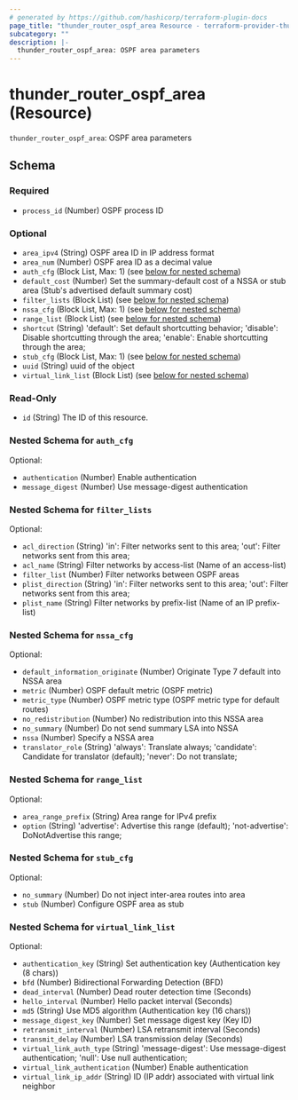 ```yaml
---
# generated by https://github.com/hashicorp/terraform-plugin-docs
page_title: "thunder_router_ospf_area Resource - terraform-provider-thunder"
subcategory: ""
description: |-
  thunder_router_ospf_area: OSPF area parameters
---
```


# thunder_router_ospf_area (Resource)

`thunder_router_ospf_area`: OSPF area parameters



<!-- schema generated by tfplugindocs -->
## Schema

### Required

- `process_id` (Number) OSPF process ID

### Optional

- `area_ipv4` (String) OSPF area ID in IP address format
- `area_num` (Number) OSPF area ID as a decimal value
- `auth_cfg` (Block List, Max: 1) (see [below for nested schema](#nestedblock--auth_cfg))
- `default_cost` (Number) Set the summary-default cost of a NSSA or stub area (Stub's advertised default summary cost)
- `filter_lists` (Block List) (see [below for nested schema](#nestedblock--filter_lists))
- `nssa_cfg` (Block List, Max: 1) (see [below for nested schema](#nestedblock--nssa_cfg))
- `range_list` (Block List) (see [below for nested schema](#nestedblock--range_list))
- `shortcut` (String) 'default': Set default shortcutting behavior; 'disable': Disable shortcutting through the area; 'enable': Enable shortcutting through the area;
- `stub_cfg` (Block List, Max: 1) (see [below for nested schema](#nestedblock--stub_cfg))
- `uuid` (String) uuid of the object
- `virtual_link_list` (Block List) (see [below for nested schema](#nestedblock--virtual_link_list))

### Read-Only

- `id` (String) The ID of this resource.

<a id="nestedblock--auth_cfg"></a>
### Nested Schema for `auth_cfg`

Optional:

- `authentication` (Number) Enable authentication
- `message_digest` (Number) Use message-digest authentication


<a id="nestedblock--filter_lists"></a>
### Nested Schema for `filter_lists`

Optional:

- `acl_direction` (String) 'in': Filter networks sent to this area; 'out': Filter networks sent from this area;
- `acl_name` (String) Filter networks by access-list (Name of an access-list)
- `filter_list` (Number) Filter networks between OSPF areas
- `plist_direction` (String) 'in': Filter networks sent to this area; 'out': Filter networks sent from this area;
- `plist_name` (String) Filter networks by prefix-list (Name of an IP prefix-list)


<a id="nestedblock--nssa_cfg"></a>
### Nested Schema for `nssa_cfg`

Optional:

- `default_information_originate` (Number) Originate Type 7 default into NSSA area
- `metric` (Number) OSPF default metric (OSPF metric)
- `metric_type` (Number) OSPF metric type (OSPF metric type for default routes)
- `no_redistribution` (Number) No redistribution into this NSSA area
- `no_summary` (Number) Do not send summary LSA into NSSA
- `nssa` (Number) Specify a NSSA area
- `translator_role` (String) 'always': Translate always; 'candidate': Candidate for translator (default); 'never': Do not translate;


<a id="nestedblock--range_list"></a>
### Nested Schema for `range_list`

Optional:

- `area_range_prefix` (String) Area range for IPv4 prefix
- `option` (String) 'advertise': Advertise this range (default); 'not-advertise': DoNotAdvertise this range;


<a id="nestedblock--stub_cfg"></a>
### Nested Schema for `stub_cfg`

Optional:

- `no_summary` (Number) Do not inject inter-area routes into area
- `stub` (Number) Configure OSPF area as stub


<a id="nestedblock--virtual_link_list"></a>
### Nested Schema for `virtual_link_list`

Optional:

- `authentication_key` (String) Set authentication key (Authentication key (8 chars))
- `bfd` (Number) Bidirectional Forwarding Detection (BFD)
- `dead_interval` (Number) Dead router detection time (Seconds)
- `hello_interval` (Number) Hello packet interval (Seconds)
- `md5` (String) Use MD5 algorithm (Authentication key (16 chars))
- `message_digest_key` (Number) Set message digest key (Key ID)
- `retransmit_interval` (Number) LSA retransmit interval (Seconds)
- `transmit_delay` (Number) LSA transmission delay (Seconds)
- `virtual_link_auth_type` (String) 'message-digest': Use message-digest authentication; 'null': Use null authentication;
- `virtual_link_authentication` (Number) Enable authentication
- `virtual_link_ip_addr` (String) ID (IP addr) associated with virtual link neighbor


